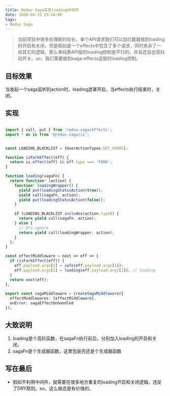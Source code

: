```yaml
---
title: Redux Saga实现loading中间件
date: 2020-04-15 23:34:00
tags:
- Redux Saga
---
```

> 当前项目中很多处理耗时较长，单个API请求我们可以加拦截器做到loading的开启和关闭，但是假如是一个effects中包含了多个请求，同时夹杂了一些其它的逻辑，那么单纯靠API层的loading控制是不行的，并且还会出现抖动开关。so，我们需要做到saga-effects这层的loading控制。


## 目标效果
当发起一个saga监听的action时，loading遮罩开启，当effects执行结束时，关闭。

## 实现

```typescript

import { call, put } from 'redux-saga/effects';
import * as is from '@redux-saga/is';


const LOADING_BLACKLIST = [UserActionTypes.GET_USERS];

function isForkEffect(eff) {
  return is.effect(eff) && eff.type === 'FORK';
}

function loading(sagaFn) {
  return function* (action) {
    function* loadingWrapper() {
      yield put(loadingStatusAction(true));
      yield call(sagaFn, action);
      yield put(loadingStatusAction(false));
    }

    if (LOADING_BLACKLIST.includes(action.type)) {
      return yield call(sagaFn, action);
    } else {
      // @ts-ignore
      return yield call(loadingWrapper, action);
    }
  };
}

const effectMiddleware = next => eff => {
  if (isForkEffect(eff)) {
    eff.payload.args[1] = safe(eff.payload.args[1]);
    eff.payload.args[1] = loading(eff.payload.args[1]); // loading
  }
  return next(eff);
};

export const sagaMiddleware = createSagaMiddleware({
  effectMiddlewares: [effectMiddleware],
  onError: sagaEffectUnhandled
});
```

## 大致说明
1. loading是个高阶函数，在sagaFn执行前后，分别加入loading的开启和关闭。
2. sagaFn是个生成器函数，这里包装完还是个生成器函数


## 写在最后

- 假如不利用中间件，就需要在很多地方重复的loading开启和关闭逻辑，违反了DRY原则。so，这么做还是有价值的。